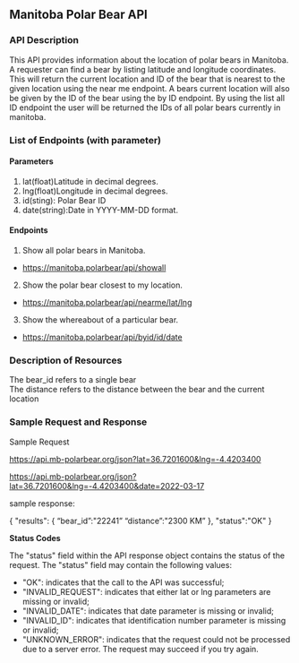 ## **Manitoba Polar Bear API**

### **API Description**
This API provides information about the location of polar bears in Manitoba. A requester can find a bear by listing latitude and longitude coordinates. This will return the current location and ID of the bear that is nearest to the given location using the near me endpoint. A bears current location will also be given by the ID of the bear using the by ID endpoint. By using the list all ID endpoint the user will be returned the IDs of all polar bears currently in manitoba.

### **List of Endpoints (with parameter)**

#### **Parameters**
1. lat(float)Latitude in decimal degrees. 
2. lng(float)Longitude in decimal degrees.
3. id(sting): Polar Bear ID
4. date(string):Date in YYYY-MM-DD format.

#### **Endpoints**
1. Show all polar bears in Manitoba.
 * https://manitoba.polarbear/api/showall
2. Show the polar bear closest to my location.
 * https://manitoba.polarbear/api/nearme/lat/lng
3. Show the whereabout of a particular bear.
 * https://manitoba.polarbear/api/byid/id/date

### **Description of Resources**
The bear_id refers to a single bear  
The distance refers to the distance between the bear and the current location

### **Sample Request and Response**

Sample Request

https://api.mb-polarbear.org/json?lat=36.7201600&lng=-4.4203400

https://api.mb-polarbear.org/json?lat=36.7201600&lng=-4.4203400&date=2022-03-17


sample response:

{
      "results":
      {
       “bear_id”:"22241”
       “distance”:"2300 KM”
      },
       "status":"OK"
}



**Status Codes**

The "status" field within the API response object contains the status of the request. The "status" field may contain the following values:

- "OK": indicates that the call to the API was successful;
- "INVALID_REQUEST": indicates that either lat or lng parameters are missing or invalid;
- "INVALID_DATE": indicates that date parameter is missing or invalid;
- "INVALID_ID": indicates that identification number parameter is missing or invalid;
- "UNKNOWN_ERROR": indicates that the request could not be processed due to a server error. The request may succeed if you try again.
